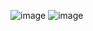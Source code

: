 ![image](https://github.com/user-attachments/assets/537d3f79-49a2-417e-9416-0ef35a15d07a)
![image](https://github.com/user-attachments/assets/b400e0d4-2387-4890-96c1-55b0fb3e2e9c)
